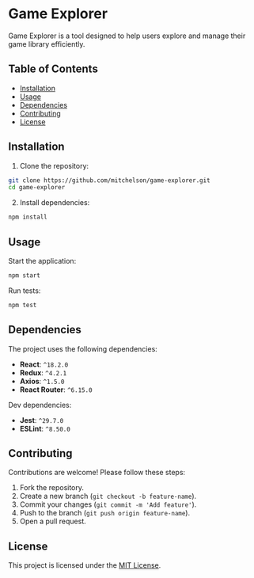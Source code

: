 # Game Explorer

Game Explorer is a tool designed to help users explore and manage their game library efficiently.

## Table of Contents

- [Installation](#installation)
- [Usage](#usage)
- [Dependencies](#dependencies)
- [Contributing](#contributing)
- [License](#license)

## Installation

1. Clone the repository:

```bash
git clone https://github.com/mitchelson/game-explorer.git
cd game-explorer
```

2. Install dependencies:

```bash
npm install
```

## Usage

Start the application:

```bash
npm start
```

Run tests:

```bash
npm test
```

## Dependencies

The project uses the following dependencies:

- **React**: `^18.2.0`
- **Redux**: `^4.2.1`
- **Axios**: `^1.5.0`
- **React Router**: `^6.15.0`

Dev dependencies:

- **Jest**: `^29.7.0`
- **ESLint**: `^8.50.0`

## Contributing

Contributions are welcome! Please follow these steps:

1. Fork the repository.
2. Create a new branch (`git checkout -b feature-name`).
3. Commit your changes (`git commit -m 'Add feature'`).
4. Push to the branch (`git push origin feature-name`).
5. Open a pull request.

## License

This project is licensed under the [MIT License](LICENSE).
